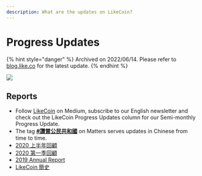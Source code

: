 ```yaml
---
description: What are the updates on LikeCoin?
---
```


# Progress Updates

{% hint style="danger" %}
Archived on 2022/06/14. Please refer to [blog.like.co](https://blog.like.co/) for the latest update.
{% endhint %}

![](https://gblobscdn.gitbook.com/assets%2F-LL4mdaVjNgL6A1--PV0%2F-MHGFkSUMj9\_TpAJG75W%2F-MHGHqgZn4\_N6csz6pUU%2FLikeCoin\_AD69\_Stat\_Sept\_Artwork1-06.png?alt=media\&token=dc28292d-2103-45df-8c17-eb44492c4996)

## Reports

* Follow [LikeCoin](https://medium.com/likecoin) on Medium, subscribe to our English newsletter and check out the LikeCoin Progress Updates column for our Semi-monthly Progress Update.
* The tag [**#讚賞公民共和國**](https://matters.news/tags/VGFnOjgwOTQ) on Matters serves updates in Chinese from time to time.
* ​[2020 上半年回顧](https://matters.news/@likecoin/%E8%AE%9A%E8%B3%9E%E5%85%AC%E6%B0%91-2020-%E4%B8%8A%E5%8D%8A%E5%B9%B4%E5%9B%9E%E9%A1%A7-bafyreidroqj5elqim2jnr3u2zd75ysdgflu7jyinnm7cg7ztjlpfv7z36m)​
* ​[2020 第一季回顧](https://matters.news/@likecoin/%E8%AE%9A%E8%B3%9E%E5%85%AC%E6%B0%91-2020-%E7%AC%AC%E4%B8%80%E5%AD%A3%E5%9B%9E%E9%A1%A7-bafyreifdlfznigt3htdur7e2pyomoem5chmmortz34rnakprxdipt6s2vy)​
* ​[2019 Annual Report](https://medium.com/likecoin/likecoin-annual-report-2019-f831cb873801)​
* ​[LikeCoin 簡史](https://medium.com/likecoin/likecoin-chronicle-769001f784b3)​
